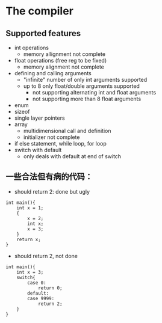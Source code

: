 # The compiler

## Supported features

* int operations
    * memory allignment not complete
* float operations (free reg to be fixed)
    * memory alignment not complete
* defining and calling arguments
    * "infinite" number of only int arguments supported
    * up to 8 only float/double arguments supported
         * not supporting alternating int and float arguments
         * not supporting more than 8 float arguments
* enum
* sizeof
* single layer pointers
* array
    * multidimensional call and definition
    * initializer not complete
* if else statement, while loop, for loop
* switch with default
    * only deals with default at end of switch 
    



## 一些合法但有病的代码：

* should return 2: done but ugly
``` 
int main(){
    int x = 1;
    {
        x = 2;
        int x;
        x = 3;
    }
    return x;
}
```

* should return 2, not done
``` 
int main(){
    int x = 3;
    switch{
        case 0:
            return 0;
        default:
        case 9999:
            return 2;
    }
}
```
